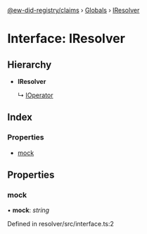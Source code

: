 [@ew-did-registry/claims](../README.md) › [Globals](../globals.md) › [IResolver](iresolver.md)

# Interface: IResolver

## Hierarchy

* **IResolver**

  ↳ [IOperator](ioperator.md)

## Index

### Properties

* [mock](iresolver.md#mock)

## Properties

###  mock

• **mock**: *string*

Defined in resolver/src/interface.ts:2
